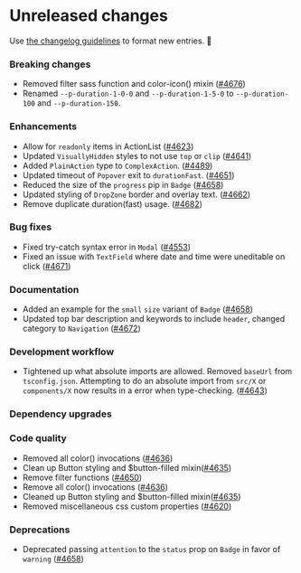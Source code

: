 # Unreleased changes

Use [the changelog guidelines](/documentation/Versioning%20and%20changelog.md) to format new entries. 💜

### Breaking changes

- Removed filter sass function and color-icon() mixin ([#4676](https://github.com/Shopify/polaris-react/pull/4676))
- Renamed `--p-duration-1-0-0` and `--p-duration-1-5-0` to `--p-duration-100` and `--p-duration-150`.

### Enhancements

- Allow for `readonly` items in ActionList ([#4623](https://github.com/Shopify/polaris-react/pull/4623))
- Updated `VisuallyHidden` styles to not use `top` or `clip` ([#4641](https://github.com/Shopify/polaris-react/pull/4641))
- Added `PlainAction` type to `ComplexAction`. ([#4489](https://github.com/Shopify/polaris-react/pull/4489))
- Updated timeout of `Popover` exit to `durationFast`. ([#4651](https://github.com/Shopify/polaris-react/pull/4651))
- Reduced the size of the `progress` pip in `Badge` ([#4658](https://github.com/Shopify/polaris-react/pull/4658))
- Updated styling of `DropZone` border and overlay text. ([#4662](https://github.com/Shopify/polaris-react/pull/4662))
- Remove duplicate duration(fast) usage. ([#4682](https://github.com/Shopify/polaris-react/pull/4682))

### Bug fixes

- Fixed try-catch syntax error in `Modal` ([#4553](https://github.com/Shopify/polaris-react/pull/4553))
- Fixed an issue with `TextField` where date and time were uneditable on click ([#4671](https://github.com/Shopify/polaris-react/pull/4671))

### Documentation

- Added an example for the `small` `size` variant of `Badge` ([#4658](https://github.com/Shopify/polaris-react/pull/4658))
- Updated top bar description and keywords to include `header`, changed category to `Navigation` ([#4672](https://github.com/Shopify/polaris-react/pull/4672))

### Development workflow

- Tightened up what absolute imports are allowed. Removed `baseUrl` from `tsconfig.json`. Attempting to do an absolute import from `src/X` or `components/X` now results in a error when type-checking. ([#4643](https://github.com/Shopify/polaris-react/pull/4643))

### Dependency upgrades

### Code quality

- Removed all color() invocations ([#4636](https://github.com/Shopify/polaris-react/pull/4636))
- Clean up Button styling and $button-filled mixin([#4635](https://github.com/Shopify/polaris-react/pull/4635))
- Remove filter functions ([#4650](https://github.com/Shopify/polaris-react/pull/4650))
- Remove all color() invocations ([#4636](https://github.com/Shopify/polaris-react/pull/4636))
- Cleaned up Button styling and $button-filled mixin([#4635](https://github.com/Shopify/polaris-react/pull/4635))
- Removed miscellaneous css custom properties ([#4620](https://github.com/Shopify/polaris-react/pull/4620))

### Deprecations

- Deprecated passing `attention` to the `status` prop on `Badge` in favor of `warning` ([#4658](https://github.com/Shopify/polaris-react/pull/4658))
